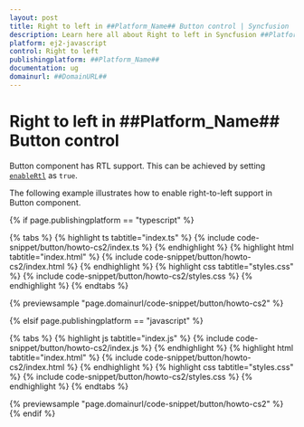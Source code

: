 ```yaml
---
layout: post
title: Right to left in ##Platform_Name## Button control | Syncfusion
description: Learn here all about Right to left in Syncfusion ##Platform_Name## Button control of Syncfusion Essential JS 2 and more.
platform: ej2-javascript
control: Right to left 
publishingplatform: ##Platform_Name##
documentation: ug
domainurl: ##DomainURL##
---
```


# Right to left in ##Platform_Name## Button control

Button component has RTL support. This can be achieved by setting [`enableRtl`](../../api/button#enablertl) as `true`.

The following example illustrates how to enable right-to-left support in Button component.

{% if page.publishingplatform == "typescript" %}

 {% tabs %}
{% highlight ts tabtitle="index.ts" %}
{% include code-snippet/button/howto-cs2/index.ts %}
{% endhighlight %}
{% highlight html tabtitle="index.html" %}
{% include code-snippet/button/howto-cs2/index.html %}
{% endhighlight %}
{% highlight css tabtitle="styles.css" %}
{% include code-snippet/button/howto-cs2/styles.css %}
{% endhighlight %}
{% endtabs %}
        
{% previewsample "page.domainurl/code-snippet/button/howto-cs2" %}

{% elsif page.publishingplatform == "javascript" %}

{% tabs %}
{% highlight js tabtitle="index.js" %}
{% include code-snippet/button/howto-cs2/index.js %}
{% endhighlight %}
{% highlight html tabtitle="index.html" %}
{% include code-snippet/button/howto-cs2/index.html %}
{% endhighlight %}
{% highlight css tabtitle="styles.css" %}
{% include code-snippet/button/howto-cs2/styles.css %}
{% endhighlight %}
{% endtabs %}

{% previewsample "page.domainurl/code-snippet/button/howto-cs2" %}
{% endif %}